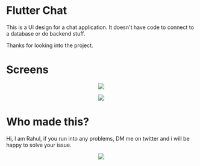 # Flutter Chat 

This is a UI design for a chat application. It doesn't have code to connect to a database or do backend stuff.

Thanks for looking into the project.

# Screens

<p align="center">
    <img src="https://i.imgur.com/dlChTKq.jpg">
</p>

<p align="center">
    <img src="https://i.imgur.com/48xLInm.jpg">
</p>

# Who made this?

Hi, I am Rahul, if you run into any problems, DM me on twitter and i will be happy to solve your issue. 

<p align="center">
  <a href="https://twitter.com/rahulnpadalkar">
    <img src="https://i.imgur.com/iYkheW1.png" >
  </a>
 </p>
